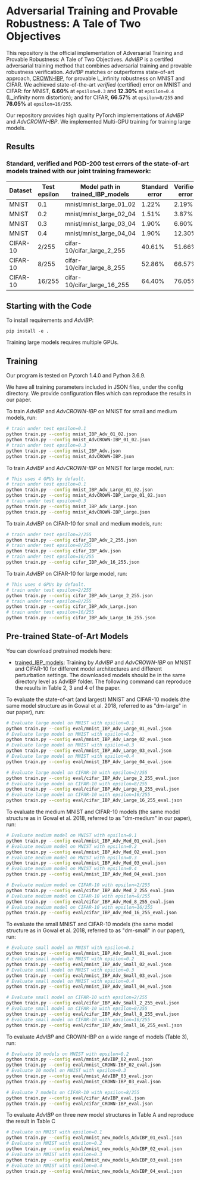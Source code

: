 # Adversarial Training and Provable Robustness: A Tale of Two Objectives

This repository is the official implementation of Adversarial Training and Provable Robustness: A Tale of Two Objectives. *AdvIBP* is a certifed adversarial training method that combines adversarial training and provable robustness verification. *AdvIBP* matches or outperforms state-of-art approach, [CROWN-IBP](https://openreview.net/pdf?id=Skxuk1rFwB), for provable L\_infinity robustness on MNIST and CIFAR. We achieved state-of-the-art *verified* (certified) error on MNIST and CIFAR: for MNIST, **6.60\%** at `epsilon=0.3` and **12.30\%** at `epsilon=0.4` (L\_infinity norm distortion); and for CIFAR, **66.57\%** at `epsilon=8/255` and **76.05\%** at `epsilon=16/255`.

Our repository provides high quality PyTorch implementations of *AdvIBP* and *AdvCROWN-IBP*. We implemented Multi-GPU training for training large models.


## Results

### Standard, verified and PGD-200 test errors of the state-of-art models trained with our joint training framework:

| Dataset  | Test epsilon | Model path in trained_IBP_models   | Standard error | Verified error | PGD error |
|----------|--------------|------------------------------------|----------------|----------------|-----------|
| MNIST    | 0.1          | mnist/mnist_large_01_02            | 1.22%          | 2.19%          | 1.57%     |
| MNIST    | 0.2          | mnist/mnist_large_02_04            | 1.51%          | 3.87%          | 1.98%     |
| MNIST    | 0.3          | mnist/mnist_large_03_04            | 1.90%          | 6.60%          | 2.87%     |
| MNIST    | 0.4          | mnist/mnist_large_04_04            | 1.90%          | 12.30%         | 3.46%     |
| CIFAR-10 | 2/255        | cifar-10/cifar_large_2_255         | 40.61%         | 51.66%         | 46.97%    |
| CIFAR-10 | 8/255        | cifar-10/cifar_large_8_255         | 52.86%         | 66.57%         | 61.66%    |
| CIFAR-10 | 16/255       | cifar-10/cifar_large_16_255        | 64.40%         | 76.05%         | 71.78%    |

## Starting with the Code

To install requirements and *AdvIBP*:

```setup
pip install -e .
```

Training large models requires multiple GPUs.

## Training
Our program is tested on Pytorch 1.4.0 and Python 3.6.9.

We have all training parameters included in JSON files, under the config directory. We provide configuration files which can reproduce the results in our paper.

To train *AdvIBP* and *AdvCROWN-IBP* on MNIST for small and medium models, run:

```bash
# train under test epsilon=0.1
python train.py --config mnist_IBP_Adv_01_02.json
python train.py --config mnist_AdvCROWN-IBP_01_02.json
# train under test epsilon=0.3
python train.py --config mnist_IBP_Adv.json
python train.py --config mnist_AdvCROWN-IBP.json
```

To train *AdvIBP* and *AdvCROWN-IBP* on MNIST for large model, run:

```bash
# This uses 4 GPUs by default.
# train under test epsilon=0.1
python train.py --config mnist_IBP_Adv_Large_01_02.json
python train.py --config mnist_AdvCROWN-IBP_Large_01_02.json
# train under test epsilon=0.3
python train.py --config mnist_IBP_Adv_Large.json
python train.py --config mnist_AdvCROWN-IBP_Large.json
```

To train *AdvIBP* on CIFAR-10 for small and medium models, run:

```bash
# train under test epsilon=2/255
python train.py --config cifar_IBP_Adv_2_255.json
# train under test epsilon=8/255
python train.py --config cifar_IBP_Adv.json
# train under test epsilon=16/255
python train.py --config cifar_IBP_Adv_16_255.json
```

To train *AdvIBP* on CIFAR-10 for large model, run:

```bash
# This uses 4 GPUs by default.
# train under test epsilon=2/255
python train.py --config cifar_IBP_Adv_Large_2_255.json
# train under test epsilon=8/255
python train.py --config cifar_IBP_Adv_Large.json
# train under test epsilon=16/255
python train.py --config cifar_IBP_Adv_Large_16_255.json
```

## Pre-trained State-of-Art Models

You can download pretrained models here:

- [trained_IBP_models](https://drive.google.com/drive/folders/10R3_1lPciXgHSMivrdwQtF3Vhom9dPiw?usp=sharing): Training by *AdvIBP* and *AdvCROWN-IBP* on MNIST and CIFAR-10 for different model architectures and different perturbation settings. The downloaded models should be in the same directory level as AdvIBP folder. The following command can reproduce the results in Table 2, 3 and 4 of the paper.

To evaluate the state-of-art (and largest) MNIST and CIFAR-10 models (the same model structure as in Gowal et al. 2018, referred to as "dm-large" in our paper), run:

```bash
# Evaluate large model on MNIST with epsilon=0.1
python train.py --config eval/mnist_IBP_Adv_Large_01_eval.json
# Evaluate large model on MNIST with epsilon=0.2
python train.py --config eval/mnist_IBP_Adv_Large_02_eval.json
# Evaluate large model on MNIST with epsilon=0.3
python train.py --config eval/mnist_IBP_Adv_Large_03_eval.json
# Evaluate large model on MNIST with epsilon=0.4
python train.py --config eval/mnist_IBP_Adv_Large_04_eval.json

# Evaluate large model on CIFAR-10 with epsilon=2/255
python train.py --config eval/cifar_IBP_Adv_Large_2_255_eval.json
# Evaluate large model on CIFAR-10 with epsilon=8/255
python train.py --config eval/cifar_IBP_Adv_Large_8_255_eval.json
# Evaluate large model on CIFAR-10 with epsilon=16/255
python train.py --config eval/cifar_IBP_Adv_Large_16_255_eval.json
```

To evaluate the medium MNIST and CIFAR-10 models (the same model structure as in Gowal et al. 2018, referred to as "dm-medium" in our paper), run:
```bash
# Evaluate medium model on MNIST with epsilon=0.1
python train.py --config eval/mnist_IBP_Adv_Med_01_eval.json
# Evaluate medium model on MNIST with epsilon=0.2
python train.py --config eval/mnist_IBP_Adv_Med_02_eval.json
# Evaluate medium model on MNIST with epsilon=0.3
python train.py --config eval/mnist_IBP_Adv_Med_03_eval.json
# Evaluate medium model on MNIST with epsilon=0.4
python train.py --config eval/mnist_IBP_Adv_Med_04_eval.json

# Evaluate medium model on CIFAR-10 with epsilon=2/255
python train.py --config eval/cifar_IBP_Adv_Med_2_255_eval.json
# Evaluate medium model on CIFAR-10 with epsilon=8/255
python train.py --config eval/cifar_IBP_Adv_Med_8_255_eval.json
# Evaluate medium model on CIFAR-10 with epsilon=16/255
python train.py --config eval/cifar_IBP_Adv_Med_16_255_eval.json
```


To evaluate the small MNIST and CIFAR-10 models (the same model structure as in Gowal et al. 2018, referred to as "dm-small" in our paper), run:

```bash
# Evaluate small model on MNIST with epsilon=0.1
python train.py --config eval/mnist_IBP_Adv_Small_01_eval.json
# Evaluate small model on MNIST with epsilon=0.2
python train.py --config eval/mnist_IBP_Adv_Small_02_eval.json
# Evaluate small model on MNIST with epsilon=0.3
python train.py --config eval/mnist_IBP_Adv_Small_03_eval.json
# Evaluate small model on MNIST with epsilon=0.4
python train.py --config eval/mnist_IBP_Adv_Small_04_eval.json

# Evaluate small model on CIFAR-10 with epsilon=2/255
python train.py --config eval/cifar_IBP_Adv_Small_2_255_eval.json
# Evaluate small model on CIFAR-10 with epsilon=8/255
python train.py --config eval/cifar_IBP_Adv_Small_8_255_eval.json
# Evaluate small model on CIFAR-10 with epsilon=16/255
python train.py --config eval/cifar_IBP_Adv_Small_16_255_eval.json
```


To evaluate *AdvIBP* and CROWN-IBP on a wide range of models (Table 3), run:
```bash
# Evaluate 10 models on MNIST with epsilon=0.2
python train.py --config eval/mnist_AdvIBP_02_eval.json
python train.py --config eval/mnist_CROWN-IBP_02_eval.json
# Evaluate 10 model on MNIST with epsilon=0.3
python train.py --config eval/mnist_AdvIBP_03_eval.json
python train.py --config eval/mnist_CROWN-IBP_03_eval.json

# Evaluate 7 models on CIFAR-10 with epsilon=8/255
python train.py --config eval/cifar_AdvIBP_eval.json
python train.py --config eval/cifar_CROWN-IBP_eval.json
```


To evaluate *AdvIBP* on three new model structures in Table A and
reproduce the result in Table C

```bash
# Evaluate on MNIST with epsilon=0.1
python train.py --config eval/mnist_new_models_AdvIBP_01_eval.json
# Evaluate on MNIST with epsilon=0.2
python train.py --config eval/mnist_new_models_AdvIBP_02_eval.json
# Evaluate on MNIST with epsilon=0.3
python train.py --config eval/mnist_new_models_AdvIBP_03_eval.json
# Evaluate on MNIST with epsilon=0.4
python train.py --config eval/mnist_new_models_AdvIBP_04_eval.json
```
